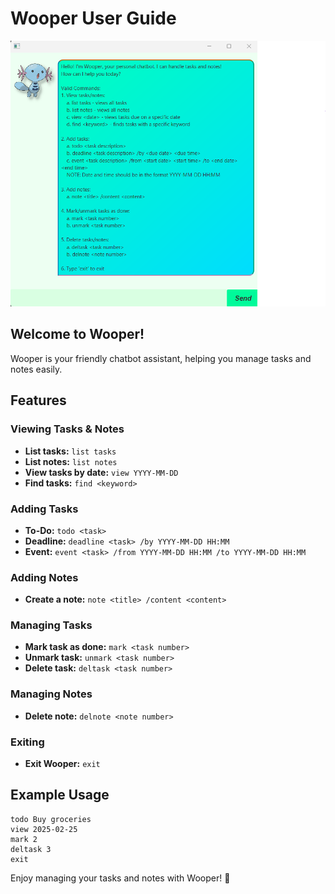 # Wooper User Guide
![Wooper App](./docs/Ui.png)

## Welcome to Wooper!
Wooper is your friendly chatbot assistant, helping you manage tasks and notes easily.

## Features

### Viewing Tasks & Notes
- **List tasks:** `list tasks`
- **List notes:** `list notes`
- **View tasks by date:** `view YYYY-MM-DD`
- **Find tasks:** `find <keyword>`

### Adding Tasks
- **To-Do:** `todo <task>`
- **Deadline:** `deadline <task> /by YYYY-MM-DD HH:MM`
- **Event:** `event <task> /from YYYY-MM-DD HH:MM /to YYYY-MM-DD HH:MM`

### Adding Notes
- **Create a note:** `note <title> /content <content>`

### Managing Tasks
- **Mark task as done:** `mark <task number>`
- **Unmark task:** `unmark <task number>`
- **Delete task:** `deltask <task number>`

### Managing Notes
- **Delete note:** `delnote <note number>`

### Exiting
- **Exit Wooper:** `exit`

## Example Usage
```
todo Buy groceries
view 2025-02-25
mark 2
deltask 3
exit
```

Enjoy managing your tasks and notes with Wooper! 🎉

